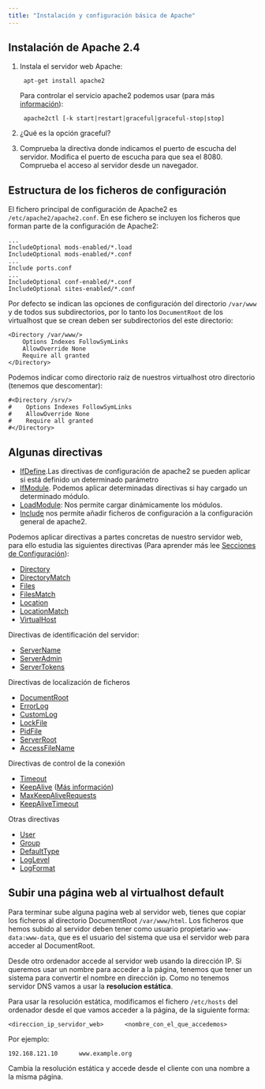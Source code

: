 ```yaml
---
title: "Instalación y configuración básica de Apache"
---
```


## Instalación de Apache 2.4


1. Instala el servidor web Apache:

		apt-get install apache2

	Para controlar el servicio apache2 podemos usar (para más [información](http://httpd.apache.org/docs/2.4/es/stopping.html)):

		apache2ctl [-k start|restart|graceful|graceful-stop|stop]

2. ¿Qué es la opción graceful?

3. Comprueba la directiva donde indicamos el puerto de escucha del servidor. Modifica el puerto de escucha para que sea el 8080. Comprueba el acceso al servidor desde un navegador.

## Estructura de los ficheros de configuración

El fichero principal de configuración de Apache2 es `/etc/apache2/apache2.conf`. En ese fichero se incluyen los ficheros que forman parte de la configuración de Apache2:

	...
	IncludeOptional mods-enabled/*.load
	IncludeOptional mods-enabled/*.conf
	...
	Include ports.conf
	...
	IncludeOptional conf-enabled/*.conf
	IncludeOptional sites-enabled/*.conf

Por defecto se indican las opciones de configuración del directorio `/var/www` y de todos sus subdirectorios, por lo tanto los `DocumentRoot` de los virtualhost que se crean deben ser subdirectorios del este directorio:

	<Directory /var/www/>
	    Options Indexes FollowSymLinks
	    AllowOverride None
	    Require all granted
	</Directory>

Podemos indicar como directorio raíz de nuestros virtualhost otro directorio (tenemos que descomentar):

	#<Directory /srv/>
	#    Options Indexes FollowSymLinks
	#    AllowOverride None
	#    Require all granted
	#</Directory>


## Algunas directivas

* [IfDefine](http://httpd.apache.org/docs/2.4/mod/core.html#ifdefine).Las directivas de configuración de apache2 se pueden aplicar si está definido un determinado parámetro
* [IfModule](http://httpd.apache.org/docs/2.4/mod/core.html#ifmodule). Podemos aplicar determinadas directivas si hay cargado un determinado módulo.
* [LoadModule](http://httpd.apache.org/docs/2.4/mod/mod_so.html#loadmodule): Nos permite cargar dinámicamente los módulos.
* [Include](http://httpd.apache.org/docs/2.4/mod/core.html#include) nos permite añadir ficheros de configuración a la configuración general de apache2. 

Podemos aplicar directivas a partes concretas de nuestro servidor web, para ello estudia las siguientes directivas (Para aprender más lee [Secciones de Configuración](http://httpd.apache.org/docs/2.4/sections.html)):

* [Directory](http://httpd.apache.org/docs/2.4/mod/core.html#directory)
* [DirectoryMatch](http://httpd.apache.org/docs/2.4/mod/core.html#directorymatch)
* [Files](http://httpd.apache.org/docs/2.4/mod/core.html#files)
* [FilesMatch](http://httpd.apache.org/docs/2.4/mod/core.html#filesmatch)
* [Location](http://httpd.apache.org/docs/2.4/mod/core.html#location)
* [LocationMatch](http://httpd.apache.org/docs/2.4/mod/core.html#locationmatch)
* [VirtualHost](http://httpd.apache.org/docs/2.4/mod/core.html#virtualhost)

Directivas de identificación del servidor:

* [ServerName](http://httpd.apache.org/docs/2.4/mod/core.html#servername)
* [ServerAdmin](http://httpd.apache.org/docs/2.4/mod/core.html#serveradmin)
* [ServerTokens](http://httpd.apache.org/docs/2.4/mod/core.html#usecanonicalname)

Directivas de localización de ficheros

* [DocumentRoot](http://httpd.apache.org/docs/2.4/mod/core.html#documentroot)
* [ErrorLog](http://httpd.apache.org/docs/2.4/mod/core.html#errorlog)
* [CustomLog](http://httpd.apache.org/docs/2.4/mod/mod_log_config.html#customlog)
* [LockFile](http://httpd.apache.org/docs/2.4/mod/mpm_common.html#lockfile)
* [PidFile](http://httpd.apache.org/docs/2.4/mod/mpm_common.html#pidfile)
* [ServerRoot](http://httpd.apache.org/docs/2.4/mod/core.html#serverroot)
* [AccessFileName](http://httpd.apache.org/docs/2.4/mod/core.html#accessfilename)

Directivas de control de la conexión

* [Timeout](http://httpd.apache.org/docs/2.4/mod/core.html#timeout)
* [KeepAlive](http://httpd.apache.org/docs/2.4/mod/core.html#keepalive) ([Más información](http://systemadmin.es/2011/08/conexiones-con-keepalive-en-http1-0))
* [MaxKeepAliveRequests](http://httpd.apache.org/docs/2.4/mod/core.html#maxkeepaliverequests)
* [KeepAliveTimeout](http://httpd.apache.org/docs/2.4/mod/core.html#keepalivetimeout)

Otras directivas

* [User](http://httpd.apache.org/docs/2.4/mod/mpm_common.html#user)
* [Group](http://httpd.apache.org/docs/2.4/mod/mpm_common.html#group)
* [DefaultType](http://httpd.apache.org/docs/2.4/mod/core.html#defaulttype)
* [LogLevel](http://httpd.apache.org/docs/2.4/mod/core.html#loglevel)
* [LogFormat](http://httpd.apache.org/docs/2.4/mod/mod_log_config.html#logformat)


## Subir una página web al virtualhost default

Para terminar sube alguna pagina web al servidor web, tienes que copiar los ficheros al directorio DocumentRoot `/var/www/html`. Los ficheros que hemos subido al servidor deben tener como usuario propietario `www-data:www-data`, que es el usuario del sistema que usa el servidor web para acceder al DocumentRoot.

Desde otro ordenador accede al servidor web usando la dirección IP. Si queremos usar un nombre para acceder a la página, tenemos que tener un sistema para convertir el nombre en dirección ip.  Como no tenemos servidor DNS vamos a usar la **resolucion estática**.

Para usar la resolución estática, modificamos el fichero `/etc/hosts` del ordenador desde el que vamos acceder a la página, de la siguiente forma:

```
<direccion_ip_servidor_web>      <nombre_con_el_que_accedemos>
```

Por ejemplo:

```
192.168.121.10      www.example.org
```

Cambia la resolución estática y accede desde el cliente con una nombre a la misma página.

